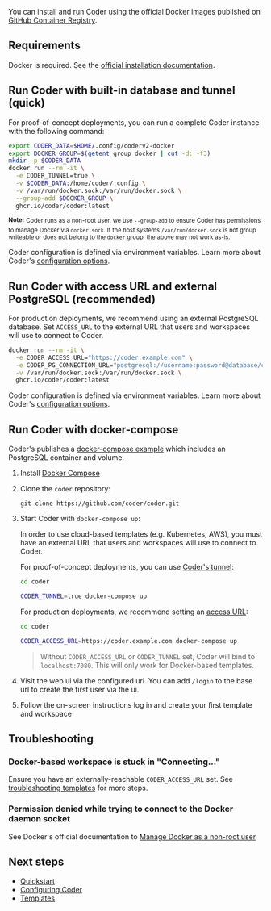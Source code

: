 You can install and run Coder using the official Docker images published on [GitHub Container Registry](https://github.com/coder/coder/pkgs/container/coder).

## Requirements

Docker is required. See the [official installation documentation](https://docs.docker.com/install/).

## Run Coder with built-in database and tunnel (quick)

For proof-of-concept deployments, you can run a complete Coder instance with
the following command:

```sh
export CODER_DATA=$HOME/.config/coderv2-docker
export DOCKER_GROUP=$(getent group docker | cut -d: -f3)
mkdir -p $CODER_DATA
docker run --rm -it \
  -e CODER_TUNNEL=true \
  -v $CODER_DATA:/home/coder/.config \
  -v /var/run/docker.sock:/var/run/docker.sock \
  --group-add $DOCKER_GROUP \
  ghcr.io/coder/coder:latest
```

**<sup>Note:</sup>** <sup>Coder runs as a non-root user, we use `--group-add` to
ensure Coder has permissions to manage Docker via `docker.sock`. If the host
systems `/var/run/docker.sock` is not group writeable or does not belong to the
`docker` group, the above may not work as-is.</sup>

Coder configuration is defined via environment variables.
Learn more about Coder's [configuration options](../admin/configure.md).

## Run Coder with access URL and external PostgreSQL (recommended)

For production deployments, we recommend using an external PostgreSQL database.
Set `ACCESS_URL` to the external URL that users and workspaces will use to
connect to Coder.

```sh
docker run --rm -it \
  -e CODER_ACCESS_URL="https://coder.example.com" \
  -e CODER_PG_CONNECTION_URL="postgresql://username:password@database/coder" \
  -v /var/run/docker.sock:/var/run/docker.sock \
  ghcr.io/coder/coder:latest
```

Coder configuration is defined via environment variables.
Learn more about Coder's [configuration options](../admin/configure.md).

## Run Coder with docker-compose

Coder's publishes a [docker-compose example](https://github.com/coder/coder/blob/main/docker-compose.yaml) which includes
an PostgreSQL container and volume.

1. Install [Docker Compose](https://docs.docker.com/compose/install/)

2. Clone the `coder` repository:

   ```console
   git clone https://github.com/coder/coder.git
   ```

3. Start Coder with `docker-compose up`:

   In order to use cloud-based templates (e.g. Kubernetes, AWS), you must have an external URL that users and workspaces will use to connect to Coder.

   For proof-of-concept deployments, you can use [Coder's tunnel](../admin/configure.md#tunnel):

   ```sh
   cd coder

   CODER_TUNNEL=true docker-compose up
   ```

   For production deployments, we recommend setting an [access URL](../admin/configure.md#access-url):

   ```sh
   cd coder

   CODER_ACCESS_URL=https://coder.example.com docker-compose up
   ```

   > Without `CODER_ACCESS_URL` or `CODER_TUNNEL` set, Coder will bind to `localhost:7080`. This will only work for Docker-based templates.

4. Visit the web ui via the configured url. You can add `/login` to the base url to create the first user via the ui.

5. Follow the on-screen instructions log in and create your first template and workspace

## Troubleshooting

### Docker-based workspace is stuck in "Connecting..."

Ensure you have an externally-reachable `CODER_ACCESS_URL` set. See [troubleshooting templates](../templates.md#creating-and-troubleshooting-templates) for more steps.

### Permission denied while trying to connect to the Docker daemon socket

See Docker's official documentation to [Manage Docker as a non-root user](https://docs.docker.com/engine/install/linux-postinstall/#manage-docker-as-a-non-root-user)

## Next steps

- [Quickstart](../quickstart.md)
- [Configuring Coder](../admin/configure.md)
- [Templates](../templates.md)

